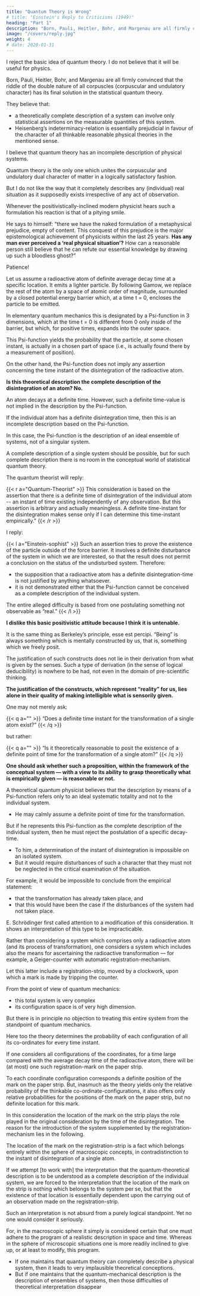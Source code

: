 ```yaml
---
title: "Quantum Theory is Wrong"
# title: "Einstein's Reply to Criticisms (1949)"
heading: "Part 1"
description: "Born, Pauli, Heitler, Bohr, and Margenau are all firmly convinced that the riddle of the double nature of all corpuscles"
image: "/covers/reply.jpg"
weight: 4
# date: 2020-01-31
---
```



I reject the basic idea of <!-- contemporary statistical --> quantum theory. I do not believe that it will be useful <!--  this fundamental concept will provide a useful basis --> for physics.

<!-- I now come to what is probably the most interesting subject which absolutely must be discussed in connection with the detailed arguments of my highly esteemed colleagues  -->

Born, Pauli, Heitler, Bohr, and Margenau are all firmly convinced that the riddle of the double nature of all corpuscles (corpuscular and undulatory character) has <!-- in essence found  -->its final solution in the statistical quantum theory. 

They believe that:
-  <!-- On the strength of the successes of this theory they consider it proved that --> a theoretically complete description of a system can involve only statistical assertions on the measurable quantities of this system. 
- Heisenberg’s indeterminacy-relation <!-- (the correctness of which is, from my own point of view, rightfully regarded as finally demonstrated) --> is essentially prejudicial in favour of the character of all thinkable reasonable physical theories in the mentioned sense. 

<!-- In what follows I wish to adduce reasons which keep me from falling in line with the opinion of almost all contemporary theoretical physicists. I am, in fact, firmly convinced that the essentially statistical character of contemporary  -->

I believe that quantum theory has <!-- is solely to be ascribed to the fact that this [theory] operates with --> an incomplete description of physical systems.

<!-- Above all, however, the reader should be convinced that I fully recognise the very important progress which the statistical quantum theory has brought to theoretical physics. In the field of mechanical problems — i.e., wherever it is possible to consider the interaction of structures and of their parts with sufficient accuracy by postulating a potential energy between material points — [this theory] even now presents a system which, in its closed character, correctly describes the empirical relations between statable phenomena as they were theoretically to be expected. 
 -->
Quantum theory is the only one which unites the corpuscular and undulatory dual character of matter in a logically satisfactory fashion. 

<!-- the (testable) relations, which are contained in it, are, within the natural limits fixed by the indeterminacy-relation, complete. The formal relations which are given in this theory — i.e., its entire mathematical formalism — will probably have to be contained, in the form of logical inferences, in every useful future theory. -->

But I do not like the way that it completely describes any (individual) real situation as it supposedly exists irrespective of any act of observation. 

<!-- What does not satisfy me in that theory, from the standpoint of principle, is its attitude towards that which appears to me to be the programmatic aim of all physics=   -->

Whenever the positivistically-inclined modern physicist hears such a formulation his reaction is that of a pitying smile. 

He says to himself: “there we have the naked formulation of a metaphysical prejudice, empty of content. This conquest of this prejudice is the major epistemological achievement of physicists within the last 25 years. **Has any man ever perceived a ‘real physical situation’?** How can a reasonable person still believe that he can refute our essential knowledge by drawing up such a bloodless ghost?”

Patience! 

<!-- The above laconic characterisation was not meant to convince anyone; it was merely to indicate the point of view around which the following elementary considerations freely group themselves. In doing this I shall proceed as follows=  I shall first of all show in simple special cases what seems essential to me, and then I shall make a few remarks about some more general ideas which are involved. -->

Let us assume a radioactive atom of definite average decay time at a specific location. It emits a lighter particle. <!-- , which is practically exactly localised at a point of the coordinate system. The radioactive process consists in the emission of a (comparatively light) particle. For the sake of simplicity we neglect the motion of the residual atom after the disintegration process. Then it is possible for us, --> By following Gamow, we  replace the rest of the atom by a space of atomic order of magnitude, surrounded by a closed potential energy barrier which, at a time t = 0, encloses the particle to be emitted. 

<!-- The radioactive process thus schematised is then, as is well known, to be described — in the sense of -->

In elementary quantum mechanics this is designated by a Psi-function in 3 dimensions, which at the time t = 0 is different from 0 only inside of the barrier, but which, for positive times, expands into the outer space. 

This Psi-function yields the probability that the particle, at some chosen instant, is actually in a chosen part of space (i.e., is actually found there by a measurement of position). 

On the other hand, the Psi-function does not imply any assertion concerning the time instant of the disintegration of the radioactive atom.

**Is this theoretical description the complete description of the disintegration of an atom? No.** 

An atom decays at a definite time. However, such a definite time-value is not implied in the description by the Psi-function. 

If the individual atom has a definite disintegration time, then this is an incomplete description based on the Psi-function.

 <!-- as regards the individual atom its description by means of the must be interpreted as .  -->

In this case, the Psi-function is the description of an ideal ensemble of systems, not of a singular system.

A complete description of a single system should be possible, but for such complete description there is no room in the conceptual world of statistical quantum theory.

The quantum theorist will reply: 

{{< r a="Quantum-Theorist" >}}
This consideration is based on the assertion that there is a definite time of disintegration of the individual atom -- an instant of time existing independently of any observation. But this assertion is arbitrary and actually meaningless. A definite time-instant for the disintegration makes sense only if I can determine this time-instant empirically."
{{< /r >}}

I reply:

{{< l a="Einstein-sophist" >}}
Such an assertion tries to prove the existence of the particle outside of the force barrier. It involves a definite disturbance of the system in which we are interested, so that the result does not permit a conclusion on the status of the undisturbed system. Therefore:
- the supposition that a radioactive atom has a definite disintegration-time is not justified by anything whatsoever.
- it is not demonstrated either that the Psi-function cannot be conceived as a complete description of the individual system.

The entire alleged difficulty is based from one postulating something not observable as “real.” 
{{< /l  >}}


**I dislike this basic positivistic attitude because I think it is untenable.**

It is the same thing as Berkeley’s principle, esse est percipi. “Being” is always something which is mentally constructed by us, that is, something which we freely posit. 

The justification of such constructs does not lie in their derivation from what is given by the senses. Such a type of derivation (in the sense of logical deducibility) is nowhere to be had, not even in the domain of pre-scientific thinking. 

**The justification of the constructs, which represent “reality” for us, lies alone in their quality of making intelligible what is sensorily given.**

 <!-- (the vague character of this expression is here forced upon me by my striving for brevity).  -->

<!-- Applied to the specifically chosen example this consideration tells us the following=  -->

One may not merely ask:

{{< q a="" >}}
“Does a definite time instant for the transformation of a single atom exist?” 
{{< /q >}}

but rather:

<!-- “Is it theoretically , within the framework of our theoretical total construction, reasonable to posit the existence of a definite point of time for the transformation of a single atom?”  -->
{{< q a="" >}}
“Is it theoretically reasonable to posit the existence of a definite point of time for the transformation of a single atom?” 
{{< /q >}}

<!-- One may not even ask what this assertion means.  -->

**One should ask whether such a proposition, within the framework of the conceptual system — with a view to its ability to grasp theoretically what is empirically given — is reasonable or not.**

A theoretical quantum physicist believes that the description by means of a Psi-function refers only to an ideal systematic totality and not to the individual system.
- He may calmly assume a definite point of time for the transformation. 

But if he represents <!-- the assumption that his description by way of --> this Psi-function as the complete description of the individual system, then he must reject the postulation of a specific decay-time. 
- To him, <!-- He can justifiably point to the fact that --> a determination of the instant of disintegration is impossible on an isolated system.
- But it would require disturbances of such a character that they must not be neglected in the critical examination of the situation.

For example, it would be impossible to conclude from the empirical statement:
- that the transformation has already taken place, and 
- that this would have been the case if the disturbances of the system had not taken place.

E. Schrödinger first called attention to a modification of this consideration. It shows an interpretation of this type to be impracticable.

Rather than considering a system which comprises only a radioactive atom (and its process of transformation), one considers a system which includes also the means for ascertaining the radioactive transformation — for example, a Geiger-counter with automatic registration-mechanism.

Let this latter include a registration-strip, moved by a clockwork, upon which a mark is made by tripping the counter. 

From the point of view of quantum mechanics:
- this total system is very complex
- its configuration space is of very high dimension. 

But there is in principle no objection to treating this entire system from the standpoint of quantum mechanics. 

Here too the theory determines the probability of each configuration of all its co-ordinates for every time instant. 

If one considers all configurations of the coordinates, for a time large compared with the average decay time of the radioactive atom, there will be (at most) one such registration-mark on the paper strip. 

To each coordinate configuration corresponds a definite position of the mark on the paper strip. But, inasmuch as the theory yields only the relative probability of the thinkable co-ordinate-configurations, it also offers only relative probabilities for the positions of the mark on the paper strip, but no definite location for this mark.

In this consideration the location of the mark on the strip plays the role played in the original consideration by the time of the disintegration. The reason for the introduction of the system supplemented by the registration-mechanism lies in the following. 

The location of the mark on the registration-strip is a fact which belongs entirely within the sphere of macroscopic concepts, in contradistinction to the instant of disintegration of a single atom. 

If we attempt [to work with] the interpretation that the quantum-theoretical description is to be understood as a complete description of the individual system, we are forced to the interpretation that the location of the mark on the strip is nothing which belongs to the system per se, but that the existence of that location is essentially dependent upon the carrying out of an observation made on the registration-strip. 

Such an interpretation is not absurd from a purely logical standpoint. Yet no one would consider it seriously. 

For, in the macroscopic sphere it simply is considered certain that one must adhere to the program of a realistic description in space and time. Whereas in the sphere of microscopic situations one is more readily inclined to give up, or at least to modify, this program.

- If one maintains that quantum theory can completely describe a physical system, then it leads to very implausible theoretical conceptions. 
- But if one maintains that the quantum-mechanical description is the description of ensembles of systems, then  those difficulties of theoretical interpretation disappear

<!-- I reached this conclusion as the result of quite different types of considerations. I am convinced that everyone who will take the trouble to carry through such reflections conscientiously will find himself finally driven to this interpretation of quantum-theoretical description (the Psi-function is to be understood as the description not of a single system but of an ensemble of systems). -->

